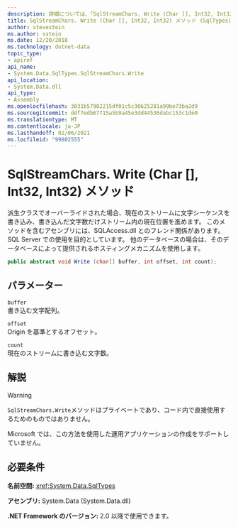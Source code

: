 ```yaml
---
description: 詳細については、「SqlStreamChars. Write (Char [], Int32, Int32) メソッド」を参照してください。
title: SqlStreamChars. Write (Char [], Int32, Int32) メソッド (SqlTypes)
author: stevestein
ms.author: sstein
ms.date: 12/20/2018
ms.technology: dotnet-data
topic_type:
- apiref
api_name:
- System.Data.SqlTypes.SqlStreamChars.Write
api_location:
- System.Data.dll
api_type:
- Assembly
ms.openlocfilehash: 3031b57902215df01c5c30625281a99be73ba2d9
ms.sourcegitcommit: ddf7edb67715a5b9a45e3dd44536dabc153c1de0
ms.translationtype: MT
ms.contentlocale: ja-JP
ms.lasthandoff: 02/06/2021
ms.locfileid: "99802555"
---
```

# <a name="sqlstreamcharswritechar-int32-int32-method"></a>SqlStreamChars. Write (Char [], Int32, Int32) メソッド

派生クラスでオーバーライドされた場合、現在のストリームに文字シーケンスを書き込み、書き込んだ文字数だけストリーム内の現在位置を進めます。 このメソッドを含むアセンブリには、SQLAccess.dll とのフレンド関係があります。 SQL Server での使用を目的としています。 他のデータベースの場合は、そのデータベースによって提供されるホスティングメカニズムを使用します。

```csharp
public abstract void Write (char[] buffer, int offset, int count);
```

## <a name="parameters"></a>パラメーター

`buffer`  
書き込む文字配列。

`offset`  
Origin を基準とするオフセット。

`count`  
現在のストリームに書き込む文字数。

## <a name="remarks"></a>解説

> [!WARNING]
> `SqlStreamChars.Write`メソッドはプライベートであり、コード内で直接使用するためのものではありません。
>
> Microsoft では、この方法を使用した運用アプリケーションの作成をサポートしていません。

## <a name="requirements"></a>必要条件

**名前空間:** <xref:System.Data.SqlTypes>

**アセンブリ:** System.Data (System.Data.dll)

**.NET Framework のバージョン:** 2.0 以降で使用できます。
